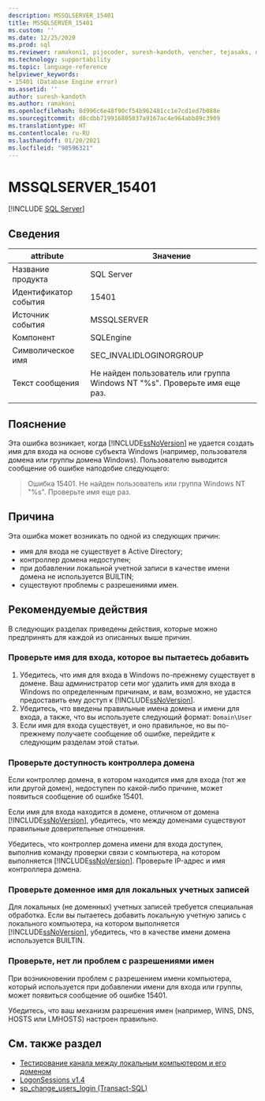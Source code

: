 ```yaml
---
description: MSSQLSERVER_15401
title: MSSQLSERVER_15401
ms.custom: ''
ms.date: 12/25/2020
ms.prod: sql
ms.reviewer: ramakoni1, pijocoder, suresh-kandoth, vencher, tejasaks, docast
ms.technology: supportability
ms.topic: language-reference
helpviewer_keywords:
- 15401 (Database Engine error)
ms.assetid: ''
author: suresh-kandoth
ms.author: ramakoni
ms.openlocfilehash: 8d996c6e48f90cf54b962481cc1e7cd1ed7b088e
ms.sourcegitcommit: d8cdbb719916805037a9167ac4e964abb89c3909
ms.translationtype: HT
ms.contentlocale: ru-RU
ms.lasthandoff: 01/20/2021
ms.locfileid: "98596321"
---
```

# <a name="mssqlserver_15401"></a>MSSQLSERVER_15401
 [!INCLUDE [SQL Server](../../includes/applies-to-version/sqlserver.md)]

## <a name="details"></a>Сведения

|attribute|Значение|
|---|---|
|Название продукта|SQL Server|
|Идентификатор события|15401|
|Источник события|MSSQLSERVER|
|Компонент|SQLEngine|
|Символическое имя|SEC_INVALIDLOGINORGROUP|
|Текст сообщения|Не найден пользователь или группа Windows NT "%s". Проверьте имя еще раз.|
||

## <a name="explanation"></a>Пояснение

Эта ошибка возникает, когда [!INCLUDE[ssNoVersion](../../includes/ssnoversion-md.md)] не удается создать имя для входа на основе субъекта Windows (например, пользователя домена или группы домена Windows). Пользователю выводится сообщение об ошибке наподобие следующего:

> Ошибка 15401. Не найден пользователь или группа Windows NT "%s". Проверьте имя еще раз.

## <a name="cause"></a>Причина

Эта ошибка может возникать по одной из следующих причин:

- имя для входа не существует в Active Directory;
- контроллер домена недоступен;
- при добавлении локальной учетной записи в качестве имени домена не используется BUILTIN;
- существуют проблемы с разрешениями имен.

## <a name="user-action"></a>Рекомендуемые действия

В следующих разделах приведены действия, которые можно предпринять для каждой из описанных выше причин.

### <a name="verify-the-login-you-are-trying-to-add"></a>Проверьте имя для входа, которое вы пытаетесь добавить

1. Убедитесь, что имя для входа в Windows по-прежнему существует в домене. Ваш администратор сети мог удалить имя для входа в Windows по определенным причинам, и вам, возможно, не удастся предоставить ему доступ к [!INCLUDE[ssNoVersion](../../includes/ssnoversion-md.md)].
1. Убедитесь, что введены правильные имена домена и имени для входа, а также, что вы используете следующий формат: `Domain\User`
1. Если имя для входа существует, и оно правильное, но вы по-прежнему получаете сообщение об ошибке, перейдите к следующим разделам этой статьи.

### <a name="verify-if-the-domain-controller-is-available"></a>Проверьте доступность контроллера домена

Если контроллер домена, в котором находится имя для входа (тот же или другой домен), недоступен по какой-либо причине, может появиться сообщение об ошибке 15401.

Если имя для входа находится в домене, отличном от домена [!INCLUDE[ssNoVersion](../../includes/ssnoversion-md.md)], убедитесь, что между доменами существуют правильные доверительные отношения.

Убедитесь, что контроллер домена имени для входа доступен, выполнив команду проверки связи с компьютера, на котором выполняется [!INCLUDE[ssNoVersion](../../includes/ssnoversion-md.md)]. Проверьте IP-адрес и имя контроллера домена.

### <a name="verify-the-domain-name-for-local-accounts"></a>Проверьте доменное имя для локальных учетных записей

Для локальных (не доменных) учетных записей требуется специальная обработка. Если вы пытаетесь добавить локальную учетную запись с локального компьютера, на котором выполняется [!INCLUDE[ssNoVersion](../../includes/ssnoversion-md.md)], убедитесь, что в качестве имени домена используется BUILTIN.

### <a name="check-for-name-resolution-issues"></a>Проверьте, нет ли проблем с разрешениями имен

При возникновении проблем с разрешением имени компьютера, который используется при добавлении имени для входа или группы, может появиться сообщение об ошибке 15401.

Убедитесь, что ваш механизм разрешения имен (например, WINS, DNS, HOSTS или LMHOSTS) настроен правильно.

## <a name="see-also"></a>См. также раздел

- [Тестирование канала между локальным компьютером и его доменом](/powershell/module/microsoft.powershell.management/test-computersecurechannel#example-1--test-a-channel-between-the-local-computer-and-its-domain)
- [LogonSessions v1.4](/sysinternals/downloads/logonsessions)
- [sp_change_users_login (Transact-SQL)](../system-stored-procedures/sp-change-users-login-transact-sql.md)